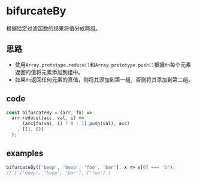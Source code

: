 # bifurcateBy

根据给定过滤函数的结果将值分成两组。

## 思路

- 使用`Array.prototype.reduce()`和`Array.prototype.push()`根据`fn`每个元素返回的值将元素添加到组中。
- 如果`fn`返回任何元素的真值，则将其添加到第一组，否则将其添加到第二组。

## code
```js
const bifurcateBy = (arr, fn) =>
  arr.reduce((acc, val, i) => 
      (acc[fn(val, i) ? 0 : 1].push(val), acc)
    , [[], []]
  );
```

## examples
```js
bifurcateBy(['beep', 'boop', 'foo', 'bar'], x => x[0] === 'b');
// [ ['beep', 'boop', 'bar'], ['foo'] ]
```
